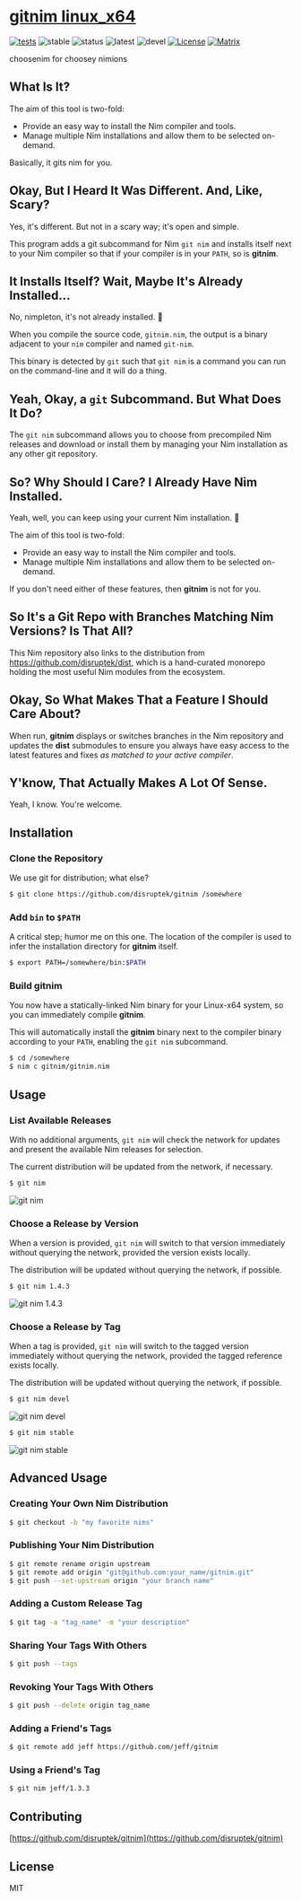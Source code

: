 # [gitnim linux_x64](https://gitnim.com/)

[![tests](https://github.com/disruptek/gitnim/workflows/CI/badge.svg?branch=master)](https://github.com/disruptek/gitnim/actions?query=workflow%3ACI)
![stable](https://img.shields.io/badge/nim-1.0.11-informational?style=flat&logo=nim)
![status](https://img.shields.io/badge/nim-1.2.13-informational?style=flat&logo=nim)
![latest](https://img.shields.io/badge/nim-1.4.8-informational?style=flat&logo=nim)
![devel](https://img.shields.io/badge/nim-1.5.1-informational?style=flat&logo=nim)
[![License](https://img.shields.io/badge/license-MIT-brightgreen)](#license)
[![Matrix](https://img.shields.io/badge/chat-on%20matrix-brightgreen)](https://matrix.to/#/#disruptek:matrix.org)

choosenim for choosey nimions

## What Is It?

The aim of this tool is two-fold:

- Provide an easy way to install the Nim compiler and tools.
- Manage multiple Nim installations and allow them to be selected on-demand.

Basically, it gits nim for you.

## Okay, But I Heard It Was Different.  And, Like, Scary?

Yes, it's different.  But not in a scary way; it's open and simple.

This program adds a git subcommand for Nim `git nim` and installs itself
next to your Nim compiler so that if your compiler is in your `PATH`, so is
**gitnim**.

## It Installs Itself?  Wait, Maybe It's Already Installed...

No, nimpleton, it's not already installed. 🤦

When you compile the source code, `gitnim.nim`, the output is a binary adjacent
to your `nim` compiler and named `git-nim`.

This binary is detected by `git` such that `git nim` is a command you can run
on the command-line and it will do a thing.

## Yeah, Okay, a `git` Subcommand.  But What Does It Do?

The `git nim` subcommand allows you to choose from precompiled Nim releases and
download or install them by managing your Nim installation as any other git
repository.

## So?  Why Should I Care?  I Already Have Nim Installed.

Yeah, well, you can keep using your current Nim installation. 🤷

The aim of this tool is two-fold:

- Provide an easy way to install the Nim compiler and tools.
- Manage multiple Nim installations and allow them to be selected on-demand.

If you don't need either of these features, then **gitnim** is not for you.

## So It's a Git Repo with Branches Matching Nim Versions?  Is That All?

This Nim repository also links to the distribution from
https://github.com/disruptek/dist, which is a hand-curated monorepo holding the
most useful Nim modules from the ecosystem.

## Okay, So What Makes That a Feature I Should Care About?

When run, **gitnim** displays or switches branches in the Nim repository and
updates the **dist** submodules to ensure you always have easy access to the
latest features and fixes _as matched to your active compiler_.

## Y'know, That Actually Makes A Lot Of Sense.

Yeah, I know.  You're welcome.

## Installation

### Clone the Repository

We use git for distribution; what else?

```bash
$ git clone https://github.com/disruptek/gitnim /somewhere
```

### Add `bin` to `$PATH`

A critical step; humor me on this one. The location of the compiler is used to
infer the installation directory for **gitnim** itself.

```bash
$ export PATH=/somewhere/bin:$PATH
```

### Build **gitnim**

You now have a statically-linked Nim binary for your Linux-x64 system, so
you can immediately compile **gitnim**.

This will automatically install the **gitnim** binary next to the compiler
binary according to your `PATH`, enabling the `git nim` subcommand.

```bash
$ cd /somewhere
$ nim c gitnim/gitnim.nim
```

## Usage

### List Available Releases

With no additional arguments, `git nim` will check the network for updates and
present the available Nim releases for selection.

The current distribution will be updated from the network, if necessary.

```bash
$ git nim
```
![git nim](https://github.com/disruptek/gitnim/raw/master/docs/gitnim.svg "git nim")

### Choose a Release by Version

When a version is provided, `git nim` will switch to that version immediately
without querying the network, provided the version exists locally.

The distribution will be updated without querying the network, if possible.

```bash
$ git nim 1.4.3
```
![git nim 1.4.3](https://github.com/disruptek/gitnim/raw/master/docs/gitnim143.svg "git nim 1.4.3")

### Choose a Release by Tag

When a tag is provided, `git nim` will switch to the tagged version immediately
without querying the network, provided the tagged reference exists locally.

The distribution will be updated without querying the network, if possible.

```bash
$ git nim devel
```
![git nim devel](https://github.com/disruptek/gitnim/raw/master/docs/gitnimdevel.svg "git nim devel")

```bash
$ git nim stable
```
![git nim stable](https://github.com/disruptek/gitnim/raw/master/docs/gitnimstable.svg "git nim stable")

## Advanced Usage

### Creating Your Own Nim Distribution
```bash
$ git checkout -b "my favorite nims"
```

### Publishing Your Nim Distribution
```bash
$ git remote rename origin upstream
$ git remote add origin "git@github.com:your_name/gitnim.git"
$ git push --set-upstream origin "your branch name"
```

### Adding a Custom Release Tag
```bash
$ git tag -a "tag_name" -m "your description"
```

### Sharing Your Tags With Others
```bash
$ git push --tags
```

### Revoking Your Tags With Others
```bash
$ git push --delete origin tag_name
```

### Adding a Friend's Tags
```bash
$ git remote add jeff https://github.com/jeff/gitnim
```

### Using a Friend's Tag
```bash
$ git nim jeff/1.3.3
```

## Contributing

[https://github.com/disruptek/gitnim](https://github.com/disruptek/gitnim)

## License
MIT
